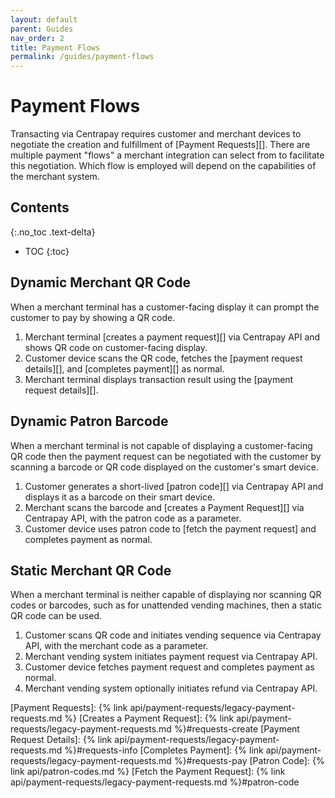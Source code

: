 ```yaml
---
layout: default
parent: Guides
nav_order: 2
title: Payment Flows
permalink: /guides/payment-flows
---
```


# Payment Flows

Transacting via Centrapay requires customer and merchant devices to negotiate
the creation and fulfillment of [Payment Requests][].  There are multiple
payment "flows" a merchant integration can select from to facilitate this
negotiation.  Which flow is employed will depend on the capabilities of the
merchant system.

## Contents
{:.no_toc .text-delta}

* TOC
{:toc}

## Dynamic Merchant QR Code

When a merchant terminal has a customer-facing display it can prompt the
customer to pay by showing a QR code.

1. Merchant terminal [creates a payment request][] via Centrapay API and shows QR
   code on customer-facing display.
2. Customer device scans the QR code, fetches the [payment request details][],
   and [completes payment][] as normal.
3. Merchant terminal displays transaction result using the [payment request details][].


## Dynamic Patron Barcode

When a merchant terminal is not capable of displaying a customer-facing QR code
then the payment request can be negotiated with the customer by scanning a
barcode or QR code displayed on the customer's smart device.

1. Customer generates a short-lived [patron code][] via Centrapay API and displays
   it as a barcode on their smart device.
2. Merchant scans the barcode and [creates a Payment Request][] via Centrapay API,
   with the patron code as a parameter.
3. Customer device uses patron code to [fetch the payment request] and completes
   payment as normal.

## Static Merchant QR Code

When a merchant terminal is neither capable of displaying nor scanning QR codes
or barcodes, such as for unattended vending machines, then a static QR code can
be used.

1. Customer scans QR code and initiates vending sequence via Centrapay API,
   with the merchant code as a parameter.
2. Merchant vending system initiates payment request via Centrapay API.
3. Customer device fetches payment request and completes payment as normal.
4. Merchant vending system optionally initiates refund via Centrapay API.


[Payment Requests]: {% link api/payment-requests/legacy-payment-requests.md %}
[Creates a Payment Request]: {% link api/payment-requests/legacy-payment-requests.md %}#requests-create
[Payment Request Details]: {% link api/payment-requests/legacy-payment-requests.md %}#requests-info
[Completes Payment]: {% link api/payment-requests/legacy-payment-requests.md %}#requests-pay
[Patron Code]: {% link api/patron-codes.md %}
[Fetch the Payment Request]: {% link api/payment-requests/legacy-payment-requests.md %}#patron-code
